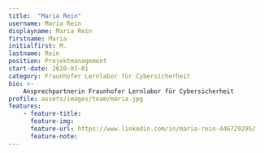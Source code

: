 ```yaml
---
title:  "Maria Rein"
username: Maria Rein
displayname: Maria Rein
firstname: Maria
initialfirst: M.
lastname: Rein
position: Projektmanagement
start-date: 2020-01-01
category: Fraunhofer Lernlabor für Cybersicherheit
bio: >- 
    Ansprechpartnerin Fraunhofer Lernlabor für Cybersicherheit   
profile: assets/images/team/maria.jpg
features:
    - feature-title: 
      feature-img: 
      feature-url: https://www.linkedin.com/in/maria-rein-446729295/
      feature-note: 
---
```

